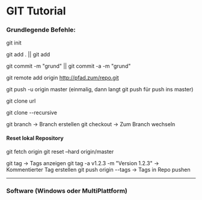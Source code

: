 # GIT Tutorial


### Grundlegende Befehle:

git init


git add . || git add <filename>


git commit -m "grund" || git commit -a -m "grund"


git remote add origin http://pfad.zum/repo.git


git push -u origin master (einmalig, dann langt git push für push ins master)


git clone url


git clone --recursive


git branch <branchname>		->		Branch erstellen
git checkout <branchname>	->		Zum Branch wechseln



#### Reset lokal Repository

git fetch origin
git reset –hard origin/master


git tag									->		Tags anzeigen
git tag -a v1.2.3 -m "Version 1.2.3"	->		Kommentierter Tag erstellen
git push origin --tags  				->		Tags in Repo pushen


---

### Software (Windows oder MultiPlattform)

[GitBash & GitGUI]:https://git-scm.com/download/win

[SourceTree]:https://www.sourcetreeapp.com/
[Github Desktop]:https://desktop.github.com/
[Git Kraken]:https://www.gitkraken.com/
[Fork]:https://git-fork.com/
[CodeReview]:https://github.com/FabriceSalvaire/CodeReview/
[Git Blade]:https://gitblade.com/